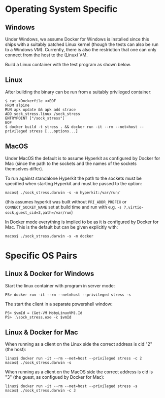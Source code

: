 # Operating System Specific

## Windows

Under Windows, we assume Docker for Windows is installed since this ships with a suitably patched Linux kernel (though the tests can also be run to a Windows VM).  Currently, there is also the restriction that one can only connect from the host to the (Linux) VM.

Build a Linux container with the test program as shown below.

## Linux

After building the binary can be run from a suitably privileged
container:

    $ cat >Dockerfile <<EOF
    FROM alpine
    RUN apk update && apk add strace
    ADD sock_stress.linux /sock_stress
    ENTRYPOINT ["/sock_stress"]
    EOF
    $ docker build -t stress . && docker run -it --rm --net=host --privileged stress [...options...]

## MacOS

Under MacOS the default is to assume Hyperkit as configured by Docker
for Mac (since the path to the sockets and the names of the sockets
themselves differ).

To run against standalone Hyperkit the path to the sockets must be
specified when starting Hyperkit and must be passed to the option:

    macos$ ./sock_stress.darwin -s -m hyperkit:/var/run/

(this assumes hyperkit was built without `PRI_ADDR_PREFIX` or
`CONNECT_SOCKET_NAME` set at build time and run with e.g. `-s
7,virtio-sock,guest_cid=3,path=/var/run`)

In Docker mode everything is implied to be as it is configured by
Docker for Mac. This is the default but can be given explicitly with:

    macos$ ./sock_stress.darwin -s -m docker

# Specific OS Pairs

## Linux & Docker for Windows

Start the linux container with program in server mode:

    PS> docker run -it --rm --net=host --privileged stress -s

The start the client in a separate powershell window:

    PS> $vmId = (Get-VM MobyLinuxVM).Id
    PS> .\sock_stress.exe -c $vmId
    

## Linux & Docker for Mac

When running as a client on the Linux side the correct address is cid
"2" (the host):

    linux$ docker run -it --rm --net=host --privileged stress -c 2
    macos$ ./sock_stress.darwin -s

When running as a client on the MacOS side the correct address is cid
is "3" (the guest, as configued by Docker for Mac):

    linux$ docker run -it --rm --net=host --privileged stress -s
    macos$ ./sock_stress.darwin -c 3
